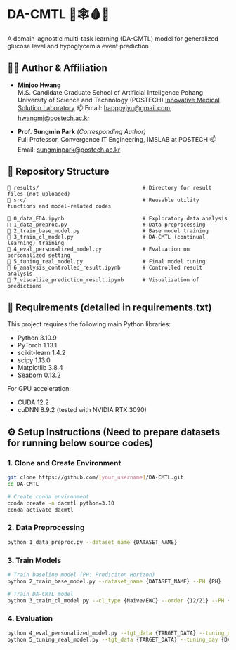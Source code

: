 # DA-CMTL 🧠🕸️🩸🍬
A domain-agnostic multi-task learning (DA-CMTL) model for generalized glucose level and hypoglycemia event prediction

## 👩‍💻 Author & Affiliation

- **Minjoo Hwang**  
  M.S. Candidate
  Graduate School of Artificial Inteligence
  Pohang University of Science and Technology (POSTECH)
  [Innovative Medical Solution Laboratory](https://www.ims-postech.com/)
  📫 Email: happpyjyu@gmail.com, hwangmj@postech.ac.kr

- **Prof. Sungmin Park** *(Corresponding Author)*  
  Full Professor, Convergence IT Engineering, IMSLAB at POSTECH
  📫 Email: sungminpark@postech.ac.kr


## 📁 Repository Structure
```
📁 results/                                 # Directory for result files (not uploaded)
📁 src/                                     # Reusable utility functions and model-related codes

📄 0_data_EDA.ipynb                         # Exploratory data analysis
📄 1_data_preproc.py                        # Data preprocessing
📄 2_train_base_model.py                    # Base model training
📄 3_train_cl_model.py                      # DA-CMTL (continual learning) training
📄 4_eval_personalized_model.py             # Evaluation on personalized setting
📄 5_tuning_real_model.py                   # Final model tuning
📄 6_analysis_controlled_result.ipynb       # Controlled result analysis
📄 7_visualize_prediction_result.ipynb      # Visualization of predictions
```
## 🧾 Requirements (detailed in requirements.txt)
This project requires the following main Python libraries:

- Python 3.10.9
- PyTorch 1.13.1
- scikit-learn 1.4.2
- scipy 1.13.0
- Matplotlib 3.8.4
- Seaborn 0.13.2

For GPU acceleration:
- CUDA 12.2
- cuDNN 8.9.2 (tested with NVIDIA RTX 3090)


## ⚙️ Setup Instructions (Need to prepare datasets for running below source codes)
### 1. Clone and Create Environment
```bash
git clone https://github.com/[your_username]/DA-CMTL.git
cd DA-CMTL

# Create conda environment
conda create -n dacmtl python=3.10
conda activate dacmtl
```

### 2. Data Preprocessing
```bash
python 1_data_preproc.py --dataset_name {DATASET_NAME}
```

### 3. Train Models
```bash
# Train baseline model (PH: Prediciton Horizon)
python 2_train_base_model.py --dataset_name {DATASET_NAME} --PH {PH}

# Train DA-CMTL model
python 3_train_cl_model.py --cl_type {Naive/EWC} --order {12/21} --PH {PH}
```

### 4. Evaluation
```bash
python 4_eval_personalized_model.py --tgt_data {TARGET_DATA} --tuning_day {DAY_LENGTH}
python 5_tuning_real_model.py --tgt_data {TARGET_DATA} --tuning_day {DAY_LENGTH}
```

